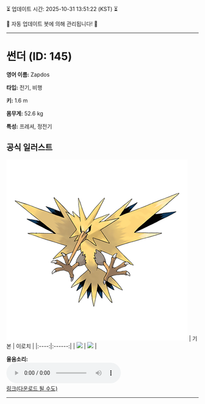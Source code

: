 
⏳ 업데이트 시간: 2025-10-31 13:51:22 (KST) ⏳

🤖 자동 업데이트 봇에 의해 관리됩니다! 🤖

---

# 썬더 (ID: 145)
**영어 이름:** Zapdos

**타입:** 전기, 비행

**키:** 1.6 m

**몸무게:** 52.6 kg

**특성:** 프레셔, 정전기

## 공식 일러스트
![](https://raw.githubusercontent.com/PokeAPI/sprites/master/sprites/pokemon/other/official-artwork/145.png)
| 기본 | 이로치 |
|:----:|:------:|
| <img src="http://play.pokemonshowdown.com/sprites/ani/zapdos.gif" width="200"> | <img src="http://play.pokemonshowdown.com/sprites/ani-shiny/zapdos.gif" width="200"> |

**울음소리:**<br><audio controls src="https://raw.githubusercontent.com/PokeAPI/cries/main/cries/pokemon/latest/145.ogg"></audio><br> [링크(다운로드 될 수도)](https://raw.githubusercontent.com/PokeAPI/cries/main/cries/pokemon/latest/145.ogg)


---
